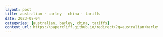 ```yaml
---
layout: post
title: australian · barley · china · tariffs
date: 2023-08-04
categories: [australian, barley, china, tariffs]
content_url: https://papercliff.github.io/redirect/?q=australian+barley+china+tariffs&tbs=cdr:1,cd_min:8/3/2023,cd_max:8/5/2023
---
```

